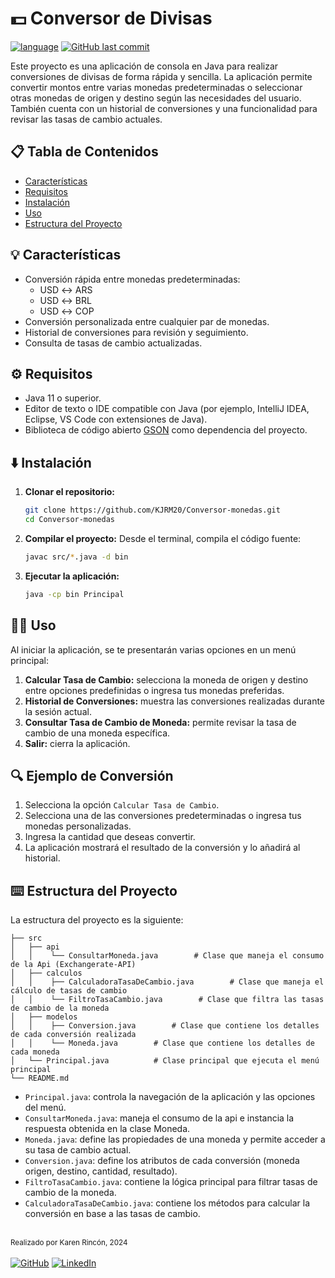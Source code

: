 # 💵 Conversor de Divisas
[![language](https://img.shields.io/badge/language-Java-f89b24)](#)
[![GitHub last commit](https://img.shields.io/github/last-commit/KJRM20/Conversor-monedas)](#)

Este proyecto es una aplicación de consola en Java para realizar conversiones de divisas de forma rápida y sencilla. La aplicación permite convertir montos entre varias monedas predeterminadas o seleccionar otras monedas de origen y destino según las necesidades del usuario. También cuenta con un historial de conversiones y una funcionalidad para revisar las tasas de cambio actuales.

## 📋 Tabla de Contenidos
- [Características](#características)
- [Requisitos](#requisitos)
- [Instalación](#instalación)
- [Uso](#uso)
- [Estructura del Proyecto](#estructura-del-proyecto)

## 💡 Características

- Conversión rápida entre monedas predeterminadas:
  - USD ↔️ ARS
  - USD ↔️ BRL
  - USD ↔️ COP
- Conversión personalizada entre cualquier par de monedas.
- Historial de conversiones para revisión y seguimiento.
- Consulta de tasas de cambio actualizadas.
  
## ⚙️ Requisitos

- Java 11 o superior.
- Editor de texto o IDE compatible con Java (por ejemplo, IntelliJ IDEA, Eclipse, VS Code con extensiones de Java).
- Biblioteca de código abierto [GSON](https://mvnrepository.com/artifact/com.google.code.gson/gson) como dependencia del proyecto.

## ⬇️ Instalación

1. **Clonar el repositorio:**
   ```bash
   git clone https://github.com/KJRM20/Conversor-monedas.git
   cd Conversor-monedas
   ```
2. **Compilar el proyecto:**
   Desde el terminal, compila el código fuente:
   ```bash
   javac src/*.java -d bin
   ```
3. **Ejecutar la aplicación:**
   ```bash
   java -cp bin Principal
   ```

## 👩‍💻 Uso

Al iniciar la aplicación, se te presentarán varias opciones en un menú principal:

1. **Calcular Tasa de Cambio:** selecciona la moneda de origen y destino entre opciones predefinidas o ingresa tus monedas preferidas.
2. **Historial de Conversiones:** muestra las conversiones realizadas durante la sesión actual.
3. **Consultar Tasa de Cambio de Moneda:** permite revisar la tasa de cambio de una moneda específica.
4. **Salir:** cierra la aplicación.

## 🔍 Ejemplo de Conversión

1. Selecciona la opción ```Calcular Tasa de Cambio```.
2. Selecciona una de las conversiones predeterminadas o ingresa tus monedas personalizadas.
3. Ingresa la cantidad que deseas convertir.
4. La aplicación mostrará el resultado de la conversión y lo añadirá al historial.

## ⌨️ Estructura del Proyecto

La estructura del proyecto es la siguiente:
```text
├── src
│   ├── api
│   │    └── ConsultarMoneda.java        # Clase que maneja el consumo de la Api (Exchangerate-API)
│   ├── calculos  
│   │    ├── CalculadoraTasaDeCambio.java        # Clase que maneja el cálculo de tasas de cambio
│   │    └── FiltroTasaCambio.java        # Clase que filtra las tasas de cambio de la moneda
│   ├── modelos
│   │    ├── Conversion.java        # Clase que contiene los detalles de cada conversión realizada
│   │    └── Moneda.java        # Clase que contiene los detalles de cada moneda
│   └── Principal.java          # Clase principal que ejecuta el menú principal      
└── README.md
```

- ```Principal.java```: controla la navegación de la aplicación y las opciones del menú.
- ```ConsultarMoneda.java```: maneja el consumo de la api e instancia la respuesta obtenida en la clase Moneda.
- ```Moneda.java```: define las propiedades de una moneda y permite acceder a su tasa de cambio actual.
- ```Conversion.java```: define los atributos de cada conversión (moneda origen, destino, cantidad, resultado).
- ```FiltroTasaCambio.java```: contiene la lógica principal para filtrar tasas de cambio de la moneda.
- ```CalculadoraTasaDeCambio.java```: contiene los métodos para calcular la conversión en base a las tasas de cambio.


<br><small>Realizado por Karen Rincón, 2024</small> <br><br>
[![GitHub](https://img.shields.io/badge/GitHub-100000?style=for-the-badge&logo=github&logoColor=white)](https://github.com/KJRM20) [![LinkedIn](https://img.shields.io/badge/LinkedIn-100000?style=for-the-badge&logo=linkedin&logoColor=white)](https://www.linkedin.com/in/karen-rincon/) 
